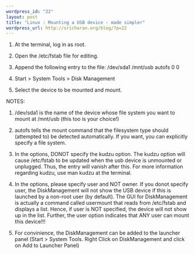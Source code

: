 ```yaml
--- 
wordpress_id: "22"
layout: post
title: "Linux : Mounting a USB device - made simpler"
wordpress_url: http://sricharan.org/blog/?p=22
---
```

1) At the terminal, log in as root.

2) Open the /etc/fstab file for editing.

3) Append the following entry to the file: /dev/sda1 /mnt/usb autofs
0 0

4) Start &gt; System Tools &gt; Disk Management

5) Select the device to be mounted and mount.

NOTES:

1) /dev/sda1 is the name of the device whose file system you want to mount at /mnt/usb (this too is your choice!)

2) autofs tells the mount command that the filesystem type should (attempted to) be detected automatically. If you want, you can explicitly specify a file system.

3) In the options, DONOT specify the kudzu option. The kudzu option will cause /etc/fstab to be updated when the usb device is unmounted or unplugged. Thus, the entry will vanish after this. For more information regarding kudzu, use man kudzu at the terminal.

4) In the options, please specify user and NOT owner. If you donot specify user, the DiskManagement will not show the USB device if this is launched by a non-root user (by default). The GUI for DiskManagement is actually a command called usermount that reads from /etc/fstab and displays a list. Hence, if user is NOT specified, the device will not show up in the list. Further, the user option indicates that ANY user can mount this device!!!

5) For convinience, the DiskManagement can be added to the launcher panel (Start &gt; System Tools. Right Click on DiskManagement and click on Add to Launcher Panel)
